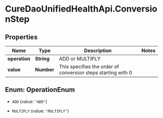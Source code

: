 # CureDaoUnifiedHealthApi.ConversionStep

## Properties

Name | Type | Description | Notes
------------ | ------------- | ------------- | -------------
**operation** | **String** | ADD or MULTIPLY | 
**value** | **Number** | This specifies the order of conversion steps starting with 0 | 



## Enum: OperationEnum


* `ADD` (value: `"ADD"`)

* `MULTIPLY` (value: `"MULTIPLY"`)




